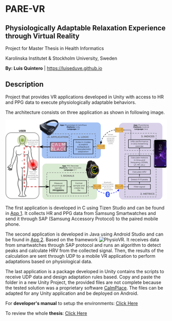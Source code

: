 # PARE-VR
## Physiologically Adaptable Relaxation Experience through Virtual Reality

Project for Master Thesis in Health Informatics

Karolinska Institutet & Stockholm University, Sweden

**By: Luis Quintero** | https://luiseduve.github.io

## Description
Project that provides VR applications developed in Unity with access to HR and PPG data to execute physiologically adaptable behaviors.

The architecture consists on three application as shown in following image.

![Technical Architecture](https://github.com/luiseduve/pare-vr/blob/master/docs/img/TechnicalArchitecture.png)

The first application is developed in C using Tizen Studio and can be found in [App 1](App1_Tizen_PPG-Recorder/). It collects HR and PPG data from Samsung Smartwatches and send it through SAP (Samsung Accessory Protocol) to the paired mobile phone.

The second application is developed in Java using Android Studio and can be found in [App 2](App2_PhysioSense_v2/). Based on the framework ![PhysioVR](https://github.com/PhysioTools/PhysioVR). It receives data from smartwatches through SAP protocol and runs an algorithm to detect peaks and calculate HRV from the collected signal. Then, the results of the calculation are sent through UDP to a mobile VR application to perform adaptations based on physiological data.

The last application is a package developed in Unity contains the scripts to receive UDP data and design adaptation rules based. Copy and paste the folder in a new Unity Project, the provided files are not complete because the tested solution was a proprietary software [CalmPlace](https://mimerse.com/products/calm-place/). The files can be adapted for any Unity application and be deployed on Android.

For **developer's manual** to setup the environments: [Click Here](docs/Brief-DevGuide-PARE-VR.pdf)

To review the whole **thesis**: [Click Here](http://luiseduve.github.io/files/2019_MasterThesis_LuisQuintero.pdf)